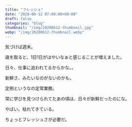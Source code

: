 ```yaml
---
title: "フレッシュ"
date: "2020-06-12 07:00:00+09:00"
draft: false
categories: "blog"
thumbnail: "/img/20200612-thumbnail.jpg"
webp: "/img/20200612-thumbnail.webp"
---
```


気づけば週末。

歳を取ると、1日1日がはやいなぁと感じることが増えました。

日々、仕事に追われてるからかな。。

新鮮さ、みたいなのがないのかも。

定例というなの定常業務。

常に学びを見つけられてたあの頃は、日々が新鮮だったのにな。

やばい。枯れてきている。

ちょっとフレッシュさが必要だ。
